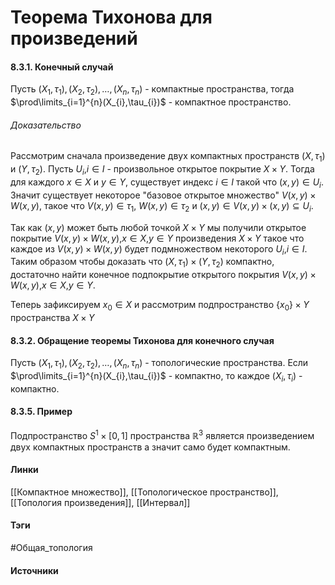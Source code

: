 # Теорема Тихонова для произведений
#### 8.3.1. Конечный случай
Пусть $(X_{1},\tau_{1}),(X_{2},\tau_{2}),\dots,(X_{n},\tau_{n})$ - компактные пространства, тогда $\prod\limits_{i=1}^{n}(X_{i},\tau_{i})$ - компактное пространство.
###### Доказательство
Рассмотрим сначала произведение двух компактных пространств $(X,\tau_{1})$ и $(Y,\tau_{2})$. Пусть $U_{i}$,$i\in I$ - произвольное открытое покрытие $X\times Y$. Тогда для каждого $x\in X$ и $y\in Y$, существует индекс $i\in I$ такой что $(x,y)\in U_{i}$. Значит существует некоторое "базовое открытое множество" $V(x,y)\times W(x,y)$, такое что $V(x,y)\in\tau_{1}$, $W(x,y)\in\tau_{2}$ и $(x,y)\in V(x,y)\times(x,y)\subseteq U_{i}$.

Так как $(x,y)$ может быть любой точкой $X\times Y$ мы получили открытое покрытие $V(x,y)\times W(x,y)$,$x\in X$,$y\in Y$ произведения $X\times Y$ такое что каждое из $V(x,y)\times W(x,y)$ будет подмножеством некоторого $U_{i}$,$i\in I$. Таким образом чтобы доказать что $(X,\tau_{1})\times(Y,\tau_{2})$ компактно, достаточно найти конечное подпокрытие открытого покрытия $V(x,y)\times W(x,y)$,$x\in X$,$y\in Y$.

Теперь зафиксируем $x_{0}\in X$ и рассмотрим подпространство $\{x_{0}\}\times Y$ пространства $X\times Y$
#### 8.3.2. Обращение теоремы Тихонова для конечного случая
Пусть $(X_{1},\tau_{1}),(X_{2},\tau_{2}),\dots,(X_{n},\tau_{n})$ - топологические пространства. Если $\prod\limits_{i=1}^{n}(X_{i},\tau_{i})$ - компактно, то каждое $(X_{i},\tau_{i})$ - компактно.
#### 8.3.5. Пример
Подпространство $S^{1}\times[0,1]$ пространства $\mathbb{R}^{3}$ является произведением двух компактных пространств а значит само будет компактным.
#### Линки
 [[Компактное множество]],
 [[Топологическое пространство]],
 [[Топология произведения]],
 [[Интервал]]
#### Тэги
 #Общая_топология 
#### Источники
